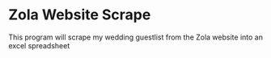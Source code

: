 # Zola Website Scrape
This program will scrape my wedding guestlist from the Zola website into an excel spreadsheet
